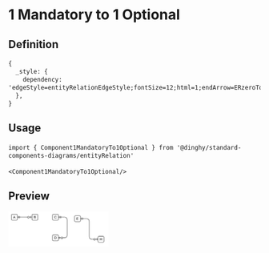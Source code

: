 # 1 Mandatory to 1 Optional

## Definition

```
{
  _style: { 
    dependency: 'edgeStyle=entityRelationEdgeStyle;fontSize=12;html=1;endArrow=ERzeroToOne;startArrow=ERmandOne;',
  },
}
```

## Usage

```
import { Component1MandatoryTo1Optional } from '@dinghy/standard-components-diagrams/entityRelation'

<Component1MandatoryTo1Optional/>
```

## Preview

<img src="./component-1-mandatory-to-1-optional.png" width="200"/>
